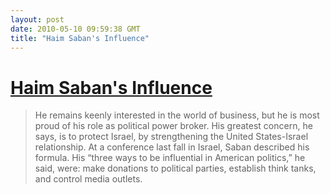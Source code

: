 ```yaml
---
layout: post
date: 2010-05-10 09:59:38 GMT
title: "Haim Saban's Influence"
---
```

# [Haim Saban's Influence](http://www.newyorker.com/reporting/2010/05/10/100510fa_fact_bruck?currentPage=all)

> He remains keenly interested in the world of business, but he is most proud of his role as political power broker. His greatest concern, he says, is to protect Israel, by strengthening the United States-Israel relationship. At a conference last fall in Israel, Saban described his formula. His “three ways to be influential in American politics,” he said, were: make donations to political parties, establish think tanks, and control media outlets.